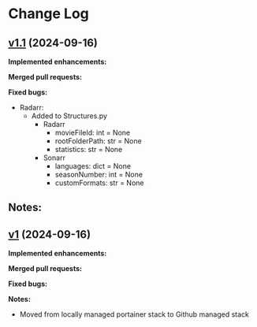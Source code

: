 # Change Log

## [v1.1](https://github.com/garyosbourne/Varken/tree/develop) (2024-09-16)

**Implemented enhancements:**

**Merged pull requests:**

**Fixed bugs:**
- Radarr:
    - Added to Structures.py
        - Radarr
            - movieFileId: int = None
            - rootFolderPath: str = None
            - statistics: str = None
        - Sonarr
            - languages: dict = None
            - seasonNumber: int = None
            - customFormats: str = None

**Notes:**
- 

## [v1](https://github.com/garyosbourne/Varken/tree/develop) (2024-09-16)

**Implemented enhancements:**

**Merged pull requests:**

**Fixed bugs:**

**Notes:**
- Moved from locally managed portainer stack to Github managed stack